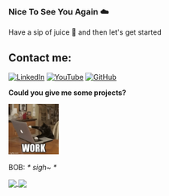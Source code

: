 ### Nice To See You Again  ☁️
Have a sip of juice 🧃 and then let's get started 

## Contact me:
[![LinkedIn](https://img.shields.io/badge/-LinkedIn-blue?style=flat&logo=linkedin&logoColor=white)](https://www.linkedin.com/in/long-nguyen-hai-07926b27b//)
[![YouTube](https://img.shields.io/badge/-YouTube-red?style=flat&logo=youtube&logoColor=white)](https://www.youtube.com/@samefrequency-it)
[![GitHub](https://img.shields.io/badge/-GitHub-black?style=flat&logo=github&logoColor=white)](https://github.com/nguyenlong-github/) <br/>


<strong>Could you give me some projects?</strong>


<span>
  <img src="cat.gif" alt="Cat" width="100" />
  
</span>

BOB: <em>* sigh~ *</em>
<div>
  <a href="https://github.com/nguyenlong-github/nguyenlong-github/">
    <img align="center" src="https://github-readme-stats.anuraghazra1.vercel.app/api/pin/?username=nguyenlong-github&repo=nguyenlong-github&theme=radical" />
  </a>
  <a href="https://github.com/nguyenlong-github/fityourstyle">
    <img align="center" src="https://github-readme-stats.anuraghazra1.vercel.app/api/pin/?username=nguyenlong-github&repo=fityourstyle&theme=radical" />
  </a>
</div>


<!--
![nguyenlong's github stats](https://github-readme-stats-git-masterrstaa-rickstaa.vercel.app/api?username=nguyenlong-github&show_icons=true&theme=tokyonight&hide=contribs,prs,issues)
-->










